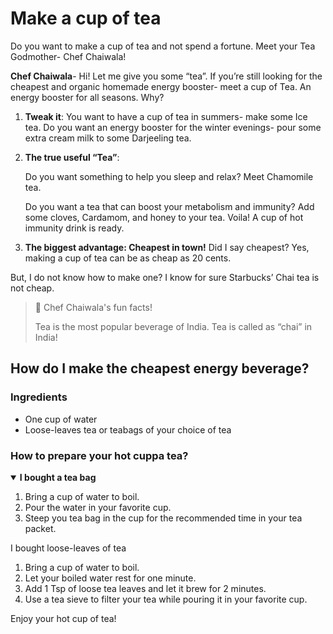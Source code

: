 
# Make a cup of tea

Do you want to make a cup of tea and not spend a fortune. Meet your Tea Godmother- Chef Chaiwala!


**Chef Chaiwala**- Hi! Let me give you some “tea”. If you’re still looking for the cheapest and organic homemade energy booster- meet a cup of Tea.  An energy booster for all seasons. Why?

1. **Tweak it**:
	You want to have a cup of tea in summers- make some Ice tea. 
	Do you want an energy booster for the winter evenings- pour some extra cream milk to some Darjeeling tea.
        
2. **The true useful “Tea”**:

 	 Do you want something to help you sleep and relax? 
   	 Meet Chamomile tea. 
               
 	 Do you want a tea that can boost your metabolism and immunity?
  	 Add some cloves, Cardamom, and honey to your tea. Voila! A cup of hot immunity drink is ready. 
    
3. **The biggest advantage: Cheapest in town!**
    	Did I say cheapest? Yes, making a cup of tea can be as cheap as 20 cents. 

But, I do not know how to make one? I know for sure Starbucks’ Chai tea is not cheap.

> :tea:  Chef Chaiwala's fun facts!
>
> Tea is the most popular beverage of India. Tea is called as “chai” in India!

## How do I make the cheapest energy beverage?

### Ingredients
* One cup of water
* Loose-leaves tea or teabags of your choice of tea


### How to prepare your hot cuppa tea?

<details open>
<summary><b> I bought a tea bag </b></summary>
	
1. Bring a cup of water to boil.
2. Pour the water in your favorite cup.
3. Steep you tea bag in the cup for the recommended time in your tea packet. 


I bought loose-leaves of tea
1.	Bring a cup of water to boil.
2.	Let your boiled water rest for one minute.
3.	Add 1 Tsp of loose tea leaves and let it brew for 2 minutes.
4.	Use a  tea sieve to filter your tea while pouring it in your favorite cup.

 Enjoy your hot cup of tea!
